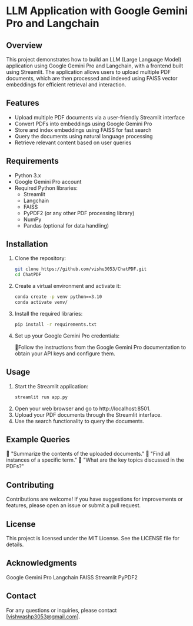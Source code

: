 # LLM Application with Google Gemini Pro and Langchain

## Overview

This project demonstrates how to build an LLM (Large Language Model) application using Google Gemini Pro and Langchain, with a frontend built using Streamlit. The application allows users to upload multiple PDF documents, which are then processed and indexed using FAISS vector embeddings for efficient retrieval and interaction.

## Features

- Upload multiple PDF documents via a user-friendly Streamlit interface
- Convert PDFs into embeddings using Google Gemini Pro
- Store and index embeddings using FAISS for fast search
- Query the documents using natural language processing
- Retrieve relevant content based on user queries

## Requirements

- Python 3.x
- Google Gemini Pro account
- Required Python libraries:
  - Streamlit
  - Langchain
  - FAISS
  - PyPDF2 (or any other PDF processing library)
  - NumPy
  - Pandas (optional for data handling)

## Installation

1. Clone the repository:
   ```bash
   git clone https://github.com/vishu3053/ChatPDF.git
   cd ChatPDF

2. Create a virtual environment and activate it:
    ```bash
    conda create -p venv python==3.10
    conda activate venv/

3. Install the required libraries:
    ```bash
    pip install -r requirements.txt

4. Set up your Google Gemini Pro credentials:

    🎯Follow the instructions from the Google Gemini Pro documentation to obtain your API keys and configure them.

## Usage

1. Start the Streamlit application:
    ```bash
    streamlit run app.py

2. Open your web browser and go to http://localhost:8501.
3. Upload your PDF documents through the Streamlit interface.
4. Use the search functionality to query the documents.


## Example Queries

🎯 "Summarize the contents of the uploaded documents."
🎯 "Find all instances of a specific term."
🎯 "What are the key topics discussed in the PDFs?"


## Contributing

Contributions are welcome! If you have suggestions for improvements or features, please open an issue or submit a pull request.

## License

This project is licensed under the MIT License. See the LICENSE file for details.

## Acknowledgments

Google Gemini Pro
Langchain
FAISS
Streamlit
PyPDF2

## Contact

For any questions or inquiries, please contact [vishwashp3053@gmail.com].
